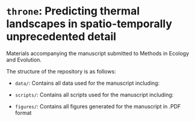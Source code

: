 # `throne`: Predicting thermal landscapes in spatio-temporally unprecedented detail

Materials accompanying the manuscript submitted to Methods in Ecology and Evolution. 

The structure of the repository is as follows:

- `data/`: Contains all data used for the manuscript including: 

- `scripts/`: Contains all scripts used for the manuscript including:

- `figures/`: Contains all figures generated for the manuscript in .PDF format
